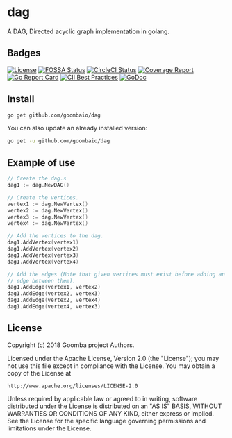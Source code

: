 # dag

A DAG, Directed acyclic graph implementation in golang.

## Badges

[![License][License-Image]][License-URL]
[![FOSSA Status][FOSSA-Image]][FOSSA-URL]
[![CircleCI Status][CircleCI-Image]][CircleCI-URL]
[![Coverage Report][Coverage-Image]][Coverage-URL]
[![Go Report Card][GoReportCard-Image]][GoReportCard-URL]
[![CII Best Practices][CII-Image]][CII-URL]
[![GoDoc][GoDoc-Image]][GoDoc-URL]

## Install

```bash
go get github.com/goombaio/dag
```

You can also update an already installed version:

```bash
go get -u github.com/goombaio/dag
```

## Example of use

```go
// Create the dag.s
dag1 := dag.NewDAG()

// Create the vertices.
vertex1 := dag.NewVertex()
vertex2 := dag.NewVertex()
vertex3 := dag.NewVertex()
vertex4 := dag.NewVertex()

// Add the vertices to the dag.
dag1.AddVertex(vertex1)
dag1.AddVertex(vertex2)
dag1.AddVertex(vertex3)
dag1.AddVertex(vertex4)

// Add the edges (Note that given vertices must exist before adding an
// edge between them).
dag1.AddEdge(vertex1, vertex2)
dag1.AddEdge(vertex2, vertex3)
dag1.AddEdge(vertex2, vertex4)
dag1.AddEdge(vertex4, vertex3)
```


## License

Copyright (c) 2018 Goomba project Authors.

Licensed under the Apache License, Version 2.0 (the "License");
you may not use this file except in compliance with the License.
You may obtain a copy of the License at

    http://www.apache.org/licenses/LICENSE-2.0

Unless required by applicable law or agreed to in writing, software
distributed under the License is distributed on an "AS IS" BASIS,
WITHOUT WARRANTIES OR CONDITIONS OF ANY KIND, either express or implied.
See the License for the specific language governing permissions and
limitations under the License.

[License-Image]: https://img.shields.io/badge/License-Apache-blue.svg
[License-URL]: http://opensource.org/licenses/Apache
[FOSSA-Image]: https://app.fossa.io/api/projects/git%2Bgithub.com%2Fgoombaio%2Fdag.svg?type=shield
[FOSSA-URL]: https://app.fossa.io/projects/git%2Bgithub.com%2Fgoombaio%2Fdag?ref=badge_shield
[CircleCI-Image]: https://circleci.com/gh/goombaio/dag.svg?style=svg
[CircleCI-URL]: https://circleci.com/gh/goombaio/dag
[Coverage-Image]: https://codecov.io/gh/goombaio/dag/branch/master/graph/badge.svg
[Coverage-URL]: https://codecov.io/gh/goombaio/dag
[GoReportCard-Image]: https://goreportcard.com/badge/github.com/goombaio/dag
[GoReportCard-URL]: https://goreportcard.com/report/github.com/goombaio/dag
[CII-Image]: https://bestpractices.coreinfrastructure.org/projects/2177/badge
[CII-URL]: https://bestpractices.coreinfrastructure.org/projects/2177
[GoDoc-Image]: https://godoc.org/github.com/goombaio/dag?status.svg
[GoDoc-URL]: http://godoc.org/github.com/goombaio/dag

